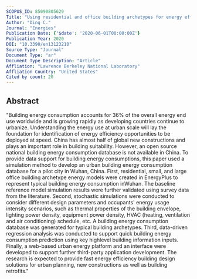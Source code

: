 ```yaml
---
SCOPUS_ID: 85090805629
Title: "Using residential and office building archetypes for energy efficiency building solutions in an urban scale: A China case study"
Author: "Ding C."
Journal: "Energies"
Publication Date: {'$date': '2020-06-01T00:00:00Z'}
Publication Year: 2020
DOI: "10.3390/en13123210"
Source Type: "Journal"
Document Type: "ar"
Document Type Description: "Article"
Affliation: "Lawrence Berkeley National Laboratory"
Affliation Country: "United States"
Cited by count: 20
---
```


## Abstract
"Building energy consumption accounts for 36% of the overall energy end use worldwide and is growing rapidly as developing countries continue to urbanize. Understanding the energy use at urban scale will lay the foundation for identification of energy efficiency opportunities to be deployed at speed. China has almost half of global new constructions and plays an important role in building suitability. However, an open source national building energy consumption database is not available in China. To provide data support for building energy consumptions, this paper used a simulation method to develop an urban building energy consumption database for a pilot city in Wuhan, China. First, residential, small, and large office building archetype energy models were created in EnergyPlus to represent typical building energy consumption inWuhan. The baseline reference model simulation results were further validated using survey data from the literature. Second, stochastic simulations were conducted to consider different design parameters and occupants' energy usage intensity scenarios, such as thermal properties of the building envelope, lighting power density, equipment power density, HVAC (heating, ventilation and air conditioning) schedule, etc. A building energy consumption database was generated for typical building archetypes. Third, data-driven regression analysis was conducted to support quick building energy consumption prediction using key highlevel building information inputs. Finally, a web-based urban energy platform and an interface were developed to support further third-party application development. The research is expected to provide fast energy efficiency building design solutions for urban planning, new constructions as well as building retrofits."
